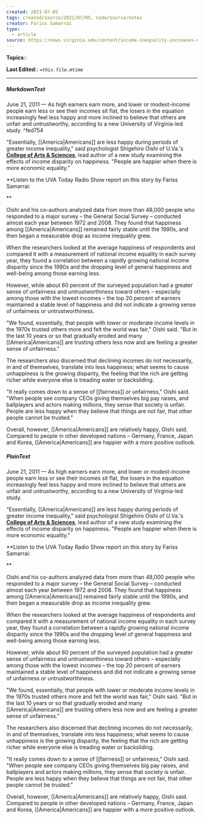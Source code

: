 ```yaml
---
created: 2021-07-05
tags: created/source/2021/07/05, node/source/notes
creator: Fariss Samarrai
type:
  - article
source: https://news.virginia.edu/content/income-inequality-increases-unhappiness-study-shows
---
```



**Topics**:: 

**Last Edited**:: *`=this.file.mtime`*



---


##### MarkdownText
June 21, 2011 — As high earners earn more, and lower or modest-income people earn less or see their incomes sit flat, the losers in the equation increasingly feel less happy and more inclined to believe that others are unfair and untrustworthy, according to a new University of Virginia-led study. ^fed754

  "Essentially, [[America|Americans]] are less happy during periods of greater income inequality," said psychologist Shigehiro Oishi of U.Va.'s [**College of Arts & Sciences**](http://artsandsciences.virginia.edu/home/index.html), lead author of a new study examining the effects of income disparity on happiness. "People are happier when there is more economic equality."

**Listen to the UVA Today Radio Show report on this story by Fariss Samarrai: 

** 

  Oishi and his co-authors analyzed data from more than 48,000 people who responded to a major survey – the General Social Survey – conducted almost each year between 1972 and 2008. They found that happiness among [[America|Americans]] remained fairly stable until the 1990s, and then began a measurable drop as income inequality grew.

  When the researchers looked at the average happiness of respondents and compared it with a measurement of national income equality in each survey year, they found a correlation between a rapidly growing national income disparity since the 1990s and the dropping level of general happiness and well-being among those earning less.

  However, while about 60 percent of the surveyed population had a greater sense of unfairness and untrustworthiness toward others – especially among those with the lowest incomes – the top 20 percent of earners maintained a stable level of happiness and did not indicate a growing sense of unfairness or untrustworthiness.

  "We found, essentially, that people with lower or moderate income levels in the 1970s trusted others more and felt the world was fair," Oishi said. "But in the last 10 years or so that gradually eroded and many [[America|Americans]] are trusting others less now and are feeling a greater sense of unfairness."

  The researchers also discerned that declining incomes do not necessarily, in and of themselves, translate into less happiness; what seems to cause unhappiness is the growing disparity, the feeling that the rich are getting richer while everyone else is treading water or backsliding.

  "It really comes down to a sense of [[fairness]] or unfairness," Oishi said. "When people see company CEOs giving themselves big pay raises, and ballplayers and actors making millions, they sense that society is unfair. People are less happy when they believe that things are not fair, that other people cannot be trusted."

  Overall, however, [[America|Americans]] are relatively happy, Oishi said. Compared to people in other developed nations – Germany, France, Japan and Korea, [[America|Americans]] are happier with a more positive outlook.

##### PlainText
June 21, 2011 — As high earners earn more, and lower or modest-income people earn less or see their incomes sit flat, the losers in the equation increasingly feel less happy and more inclined to believe that others are unfair and untrustworthy, according to a new University of Virginia-led study.

  "Essentially, [[America|Americans]] are less happy during periods of greater income inequality," said psychologist Shigehiro Oishi of U.Va.'s [**College of Arts & Sciences**](http://artsandsciences.virginia.edu/home/index.html), lead author of a new study examining the effects of income disparity on happiness. "People are happier when there is more economic equality."

**Listen to the UVA Today Radio Show report on this story by Fariss Samarrai: 

** 

  Oishi and his co-authors analyzed data from more than 48,000 people who responded to a major survey – the General Social Survey – conducted almost each year between 1972 and 2008. They found that happiness among [[America|Americans]] remained fairly stable until the 1990s, and then began a measurable drop as income inequality grew.

  When the researchers looked at the average happiness of respondents and compared it with a measurement of national income equality in each survey year, they found a correlation between a rapidly growing national income disparity since the 1990s and the dropping level of general happiness and well-being among those earning less.

  However, while about 60 percent of the surveyed population had a greater sense of unfairness and untrustworthiness toward others – especially among those with the lowest incomes – the top 20 percent of earners maintained a stable level of happiness and did not indicate a growing sense of unfairness or untrustworthiness.

  "We found, essentially, that people with lower or moderate income levels in the 1970s trusted others more and felt the world was fair," Oishi said. "But in the last 10 years or so that gradually eroded and many [[America|Americans]] are trusting others less now and are feeling a greater sense of unfairness."

  The researchers also discerned that declining incomes do not necessarily, in and of themselves, translate into less happiness; what seems to cause unhappiness is the growing disparity, the feeling that the rich are getting richer while everyone else is treading water or backsliding.

  "It really comes down to a sense of [[fairness]] or unfairness," Oishi said. "When people see company CEOs giving themselves big pay raises, and ballplayers and actors making millions, they sense that society is unfair. People are less happy when they believe that things are not fair, that other people cannot be trusted."

  Overall, however, [[America|Americans]] are relatively happy, Oishi said. Compared to people in other developed nations – Germany, France, Japan and Korea, [[America|Americans]] are happier with a more positive outlook.

